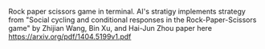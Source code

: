 Rock paper scissors game in terminal.  AI's stratigy implements strategy from 
"Social cycling and conditional responses in the Rock-Paper-Scissors game" by 
Zhijian Wang, Bin Xu, and Hai-Jun Zhou
paper here https://arxiv.org/pdf/1404.5199v1.pdf